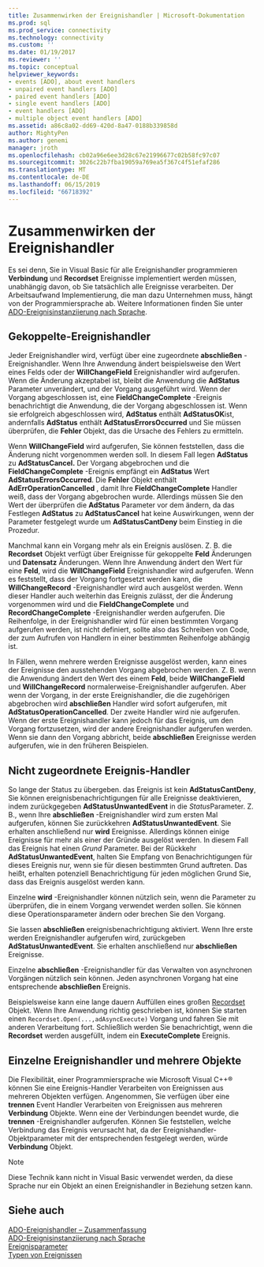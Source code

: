 ```yaml
---
title: Zusammenwirken der Ereignishandler | Microsoft-Dokumentation
ms.prod: sql
ms.prod_service: connectivity
ms.technology: connectivity
ms.custom: ''
ms.date: 01/19/2017
ms.reviewer: ''
ms.topic: conceptual
helpviewer_keywords:
- events [ADO], about event handlers
- unpaired event handlers [ADO]
- paired event handlers [ADO]
- single event handlers [ADO]
- event handlers [ADO]
- multiple object event handlers [ADO]
ms.assetid: a86c8a02-dd69-420d-8a47-0188b339858d
author: MightyPen
ms.author: genemi
manager: jroth
ms.openlocfilehash: cb02a96e6ee3d28c67e21996677c02b58fc97c07
ms.sourcegitcommit: 3026c22b7fba19059a769ea5f367c4f51efaf286
ms.translationtype: MT
ms.contentlocale: de-DE
ms.lasthandoff: 06/15/2019
ms.locfileid: "66718392"
---
```

# <a name="how-event-handlers-work-together"></a>Zusammenwirken der Ereignishandler
Es sei denn, Sie in Visual Basic für alle Ereignishandler programmieren **Verbindung** und **Recordset** Ereignisse implementiert werden müssen, unabhängig davon, ob Sie tatsächlich alle Ereignisse verarbeiten. Der Arbeitsaufwand Implementierung, die man dazu Unternehmen muss, hängt von der Programmiersprache ab. Weitere Informationen finden Sie unter [ADO-Ereignisinstanziierung nach Sprache](../../../ado/guide/data/ado-event-instantiation-by-language.md).  
  
## <a name="paired-event-handlers"></a>Gekoppelte-Ereignishandler  
 Jeder Ereignishandler wird, verfügt über eine zugeordnete **abschließen** -Ereignishandler. Wenn Ihre Anwendung ändert beispielsweise den Wert eines Felds oder der **WillChangeField** Ereignishandler wird aufgerufen. Wenn die Änderung akzeptabel ist, bleibt die Anwendung die **AdStatus** Parameter unverändert, und der Vorgang ausgeführt wird. Wenn der Vorgang abgeschlossen ist, eine **FieldChangeComplete** -Ereignis benachrichtigt die Anwendung, die der Vorgang abgeschlossen ist. Wenn sie erfolgreich abgeschlossen wird, **AdStatus** enthält **AdStatusOK**ist, andernfalls **AdStatus** enthält **AdStatusErrorsOccurred** und Sie müssen überprüfen, die **Fehler** Objekt, das die Ursache des Fehlers zu ermitteln.  
  
 Wenn **WillChangeField** wird aufgerufen, Sie können feststellen, dass die Änderung nicht vorgenommen werden soll. In diesem Fall legen **AdStatus** zu **AdStatusCancel.** Der Vorgang abgebrochen und die **FieldChangeComplete** -Ereignis empfängt ein **AdStatus** Wert **AdStatusErrorsOccurred**. Die **Fehler** Objekt enthält **AdErrOperationCancelled** , damit Ihre **FieldChangeComplete** Handler weiß, dass der Vorgang abgebrochen wurde. Allerdings müssen Sie den Wert der überprüfen die **AdStatus** Parameter vor dem ändern, da das Festlegen **AdStatus** zu **AdStatusCancel** hat keine Auswirkungen, wenn der Parameter festgelegt wurde um **AdStatusCantDeny** beim Einstieg in die Prozedur.  
  
 Manchmal kann ein Vorgang mehr als ein Ereignis auslösen. Z. B. die **Recordset** Objekt verfügt über Ereignisse für gekoppelte **Feld** Änderungen und **Datensatz** Änderungen. Wenn Ihre Anwendung ändert den Wert für eine **Feld**, wird die **WillChangeField** Ereignishandler wird aufgerufen. Wenn es feststellt, dass der Vorgang fortgesetzt werden kann, die **WillChangeRecord** -Ereignishandler wird auch ausgelöst werden. Wenn dieser Handler auch weiterhin das Ereignis zulässt, der die Änderung vorgenommen wird und die **FieldChangeComplete** und **RecordChangeComplete** -Ereignishandler werden aufgerufen. Die Reihenfolge, in der Ereignishandler wird für einen bestimmten Vorgang aufgerufen werden, ist nicht definiert, sollte also das Schreiben von Code, der zum Aufrufen von Handlern in einer bestimmten Reihenfolge abhängig ist.  
  
 In Fällen, wenn mehrere werden Ereignisse ausgelöst werden, kann eines der Ereignisse den ausstehenden Vorgang abgebrochen werden. Z. B. wenn die Anwendung ändert den Wert des einem **Feld**, beide **WillChangeField** und **WillChangeRecord** normalerweise-Ereignishandler aufgerufen. Aber wenn der Vorgang, in der erste Ereignishandler, die die zugehörigen abgebrochen wird **abschließen** Handler wird sofort aufgerufen, mit **AdStatusOperationCancelled**. Der zweite Handler wird nie aufgerufen. Wenn der erste Ereignishandler kann jedoch für das Ereignis, um den Vorgang fortzusetzen, wird der andere Ereignishandler aufgerufen werden. Wenn sie dann den Vorgang abbricht, beide **abschließen** Ereignisse werden aufgerufen, wie in den früheren Beispielen.  
  
## <a name="unpaired-event-handlers"></a>Nicht zugeordnete Ereignis-Handler  
 So lange der Status zu übergeben. das Ereignis ist kein **AdStatusCantDeny**, Sie können ereignisbenachrichtigungen für alle Ereignisse deaktivieren, indem zurückgegeben **AdStatusUnwantedEvent** in die *Status*Parameter. Z. B., wenn Ihre **abschließen** -Ereignishandler wird zum ersten Mal aufgerufen, können Sie zurückkehren **AdStatusUnwantedEvent**. Sie erhalten anschließend nur **wird** Ereignisse. Allerdings können einige Ereignisse für mehr als einer der Gründe ausgelöst werden. In diesem Fall das Ereignis hat einen *Grund* Parameter. Bei der Rückkehr **AdStatusUnwantedEvent**, halten Sie Empfang von Benachrichtigungen für dieses Ereignis nur, wenn sie für diesen bestimmten Grund auftreten. Das heißt, erhalten potenziell Benachrichtigung für jeden möglichen Grund Sie, dass das Ereignis ausgelöst werden kann.  
  
 Einzelne **wird** -Ereignishandler können nützlich sein, wenn die Parameter zu überprüfen, die in einem Vorgang verwendet werden sollen. Sie können diese Operationsparameter ändern oder brechen Sie den Vorgang.  
  
 Sie lassen **abschließen** ereignisbenachrichtigung aktiviert. Wenn Ihre erste werden Ereignishandler aufgerufen wird, zurückgeben **AdStatusUnwantedEvent**. Sie erhalten anschließend nur **abschließen** Ereignisse.  
  
 Einzelne **abschließen** -Ereignishandler für das Verwalten von asynchronen Vorgängen nützlich sein können. Jeden asynchronen Vorgang hat eine entsprechende **abschließen** Ereignis.  
  
 Beispielsweise kann eine lange dauern Auffüllen eines großen [Recordset](../../../ado/reference/ado-api/recordset-object-ado.md) Objekt. Wenn Ihre Anwendung richtig geschrieben ist, können Sie starten einen `Recordset.Open(...,adAsyncExecute)` Vorgang und fahren Sie mit anderen Verarbeitung fort. Schließlich werden Sie benachrichtigt, wenn die **Recordset** werden ausgefüllt, indem ein **ExecuteComplete** Ereignis.  
  
## <a name="single-event-handlers-and-multiple-objects"></a>Einzelne Ereignishandler und mehrere Objekte  
 Die Flexibilität, einer Programmiersprache wie Microsoft Visual C++® können Sie eine Ereignis-Handler Verarbeiten von Ereignissen aus mehreren Objekten verfügen. Angenommen, Sie verfügen über eine **trennen** Event Handler Verarbeiten von Ereignissen aus mehreren **Verbindung** Objekte. Wenn eine der Verbindungen beendet wurde, die **trennen** -Ereignishandler aufgerufen. Können Sie feststellen, welche Verbindung das Ereignis verursacht hat, da der Ereignishandler-Objektparameter mit der entsprechenden festgelegt werden, würde **Verbindung** Objekt.  
  
> [!NOTE]
>  Diese Technik kann nicht in Visual Basic verwendet werden, da diese Sprache nur ein Objekt an einen Ereignishandler in Beziehung setzen kann.  
  
## <a name="see-also"></a>Siehe auch  
 [ADO-Ereignishandler – Zusammenfassung](../../../ado/guide/data/ado-event-handler-summary.md)   
 [ADO-Ereignisinstanziierung nach Sprache](../../../ado/guide/data/ado-event-instantiation-by-language.md)   
 [Ereignisparameter](../../../ado/guide/data/event-parameters.md)   
 [Typen von Ereignissen](../../../ado/guide/data/types-of-events.md)
